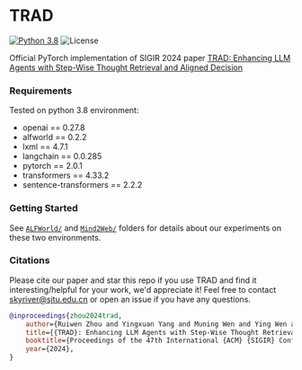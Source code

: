 # TRAD
[![Python 3.8](https://img.shields.io/badge/python-3.8-blue.svg)](https://www.python.org/downloads/release/python-385)
<img alt="License" src="https://img.shields.io/badge/License-MIT-blue">

Official PyTorch implementation of SIGIR 2024 paper [TRAD: Enhancing LLM Agents with Step-Wise Thought Retrieval and Aligned Decision](http://arxiv.org/abs/2403.06221)

### Requirements

Tested on python 3.8 environment:
* openai == 0.27.8
* alfworld == 0.2.2
* lxml == 4.7.1
* langchain == 0.0.285
* pytorch == 2.0.1
* transformers == 4.33.2
* sentence-transformers == 2.2.2

### Getting Started
See [`ALFWorld/`](ALFWorld/) and [`Mind2Web/`](Mind2Web/) folders for details about our experiments on these two environments.

### Citations
Please cite our paper and star this repo if you use TRAD and find it interesting/helpful for your work, we'd appreciate it! Feel free to contact [skyriver@sjtu.edu.cn](mailto:skyriver@sjtu.edu.cn) or open an issue if you have any questions.

```bibtex
@inproceedings{zhou2024trad,
    author={Ruiwen Zhou and Yingxuan Yang and Muning Wen and Ying Wen and Wenhao Wang and Chunling Xi and Guoqiang Xu and Yong Yu and Weinan Zhang},
    title={{TRAD}: Enhancing LLM Agents with Step-Wise Thought Retrieval and Aligned Decision}, 
    booktitle={Proceedings of the 47th International {ACM} {SIGIR} Conference on Research and Development in Information Retrieval ({SIGIR})},
    year={2024},
}
```